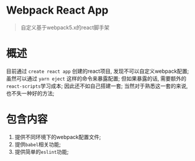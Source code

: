 # Webpack React App
> 自定义基于webpack5.x的react脚手架

# 概述
目前通过 `create react app` 创建的react项目, 发现不可以自定义webpack配置; 虽然可以通过 `yarn eject` 这样的命令来暴露配置; 
但如果暴露的话, 需要额外的 `react-scripts`学习成本; 因此还不如自己搭建一套; 当然对于熟悉这一套的来说, 也不失一种好的方法;

# 包含内容
1. 提供不同环境下的webpack配置文件;
2. 提供`babel`相关功能;
3. 提供简单的`eslint`功能;
